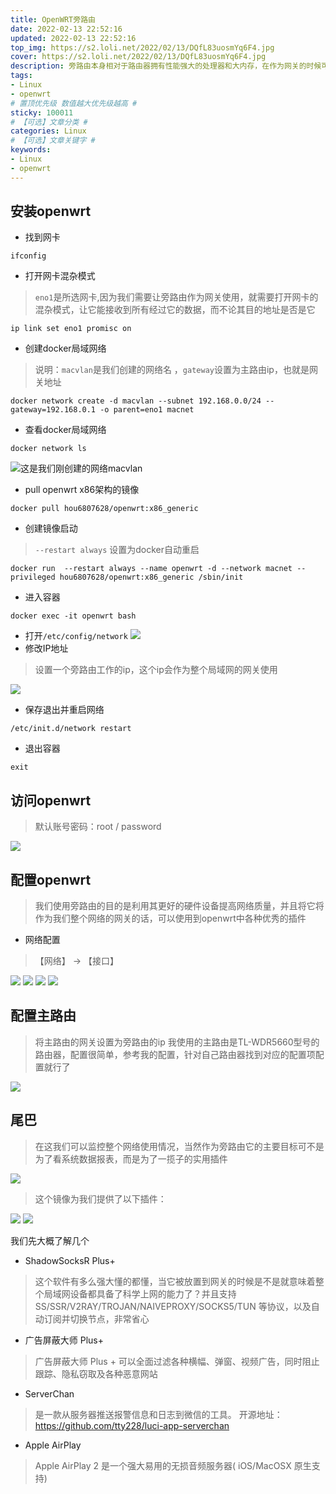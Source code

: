 ```yaml
---
title: OpenWRT旁路由
date: 2022-02-13 22:52:16
updated: 2022-02-13 22:52:16
top_img: https://s2.loli.net/2022/02/13/DQfL83uosmYq6F4.jpg
cover: https://s2.loli.net/2022/02/13/DQfL83uosmYq6F4.jpg
description: 旁路由本身相对于路由器拥有性能强大的处理器和大内存，在作为网关的时候可以为我们提供安全可靠的网络环境，OpenWrt作为一款强大的嵌入式系统，拥有丰富的插件，例如【广告屏蔽大师Plus+】、【ShadowSocksR Plus+】、【网络唤醒】等，使我们多设备网络非常方便
tags:
- Linux
- openwrt
# 置顶优先级 数值越大优先级越高 #
sticky: 100011
# 【可选】文章分类 #
categories: Linux
# 【可选】文章关键字 #
keywords:
- Linux
- openwrt
---
```


## 安装openwrt
- 找到网卡
```shell
ifconfig
```
- 打开网卡混杂模式
> `eno1`是所选网卡,因为我们需要让旁路由作为网关使用，就需要打开网卡的混杂模式，让它能接收到所有经过它的数据，而不论其目的地址是否是它
```shell
ip link set eno1 promisc on
```  
- 创建docker局域网络
> 说明：`macvlan`是我们创建的网络名  ，`gateway`设置为主路由ip，也就是网关地址
```shell
docker network create -d macvlan --subnet 192.168.0.0/24 --gateway=192.168.0.1 -o parent=eno1 macnet
```
- 查看docker局域网络
```shell
docker network ls
```
![这是我们刚创建的网络macvlan](https://s2.loli.net/2022/02/13/kxdpVPovUIaNHcq.png)
- pull openwrt x86架构的镜像
```
docker pull hou6807628/openwrt:x86_generic
```

- 创建镜像启动
> `--restart always` 设置为docker自动重启
```shell
docker run  --restart always --name openwrt -d --network macnet --privileged hou6807628/openwrt:x86_generic /sbin/init
```
- 进入容器
```shell
docker exec -it openwrt bash
```
- 打开`/etc/config/network`
![](https://s2.loli.net/2022/02/13/yx3vPARTg8fbh1c.png)
- 修改IP地址
> 设置一个旁路由工作的ip，这个ip会作为整个局域网的网关使用

![](https://s2.loli.net/2022/02/13/ED4ubRWJdTr3Qzw.png)
- 保存退出并重启网络
```shell
/etc/init.d/network restart
```

- 退出容器
```shell
exit
```

## 访问openwrt

> 默认账号密码：root / password

![](https://s2.loli.net/2022/02/13/y2ChUY6L8zJwXTd.png)

## 配置openwrt
> 我们使用旁路由的目的是利用其更好的硬件设备提高网络质量，并且将它将作为我们整个网络的网关的话，可以使用到openwrt中各种优秀的插件

- 网络配置
> 【网络】 -> 【接口】

![](https://s2.loli.net/2022/02/13/kUyxpbMXqEAvQdT.png)
![](https://s2.loli.net/2022/02/13/a5GysUCNAFWdRKB.png)
![](https://s2.loli.net/2022/02/13/1Sx2Gfp3Z4K5mDq.png)
![](https://s2.loli.net/2022/02/13/dphPLYF2rvDwgs3.png)


## 配置主路由
> 将主路由的网关设置为旁路由的ip
> 我使用的主路由是TL-WDR5660型号的路由器，配置很简单，参考我的配置，针对自己路由器找到对应的配置项配置就行了

![](https://s2.loli.net/2022/02/13/ZYL7sIjKkz3pJMD.png)

## 尾巴
> 在这我们可以监控整个网络使用情况，当然作为旁路由它的主要目标可不是为了看系统数据报表，而是为了一揽子的实用插件

![](https://s2.loli.net/2022/02/13/1bJAKUvMWI7kdq2.png)

> 这个镜像为我们提供了以下插件：

![](https://s2.loli.net/2022/02/13/7QpZ91OyKcABT36.png)
![](https://s2.loli.net/2022/02/14/1UawnTfODeXqbdR.png)

我们先大概了解几个
- ShadowSocksR Plus+
> 这个软件有多么强大懂的都懂，当它被放置到网关的时候是不是就意味着整个局域网设备都具备了科学上网的能力了？并且支持 SS/SSR/V2RAY/TROJAN/NAIVEPROXY/SOCKS5/TUN 等协议，以及自动订阅并切换节点，非常省心

- 广告屏蔽大师 Plus+
> 广告屏蔽大师 Plus + 可以全面过滤各种横幅、弹窗、视频广告，同时阻止跟踪、隐私窃取及各种恶意网站

- ServerChan
> 是一款从服务器推送报警信息和日志到微信的工具。 开源地址：https://github.com/tty228/luci-app-serverchan

- Apple AirPlay
> Apple AirPlay 2 是一个强大易用的无损音频服务器( iOS/MacOSX 原生支持)
